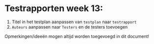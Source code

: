 # Testrapporten week 13:

1. Titel in het testplan aanpassen van `testplan` naar `testrapport`
2. `Auteurs` aanpassen naar `Testers` en de testers toevoegen

Opmerkingen/ideeën mogen altijd worden toegevoegd in dit document!